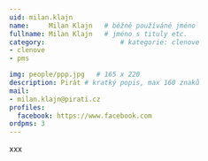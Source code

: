 ```yaml
---
uid: milan.klajn
name:     Milan Klajn  	# běžně používáné jméno
fullname: Milan Klajn  	# jméno s tituly etc.
category:                   # kategorie: clenove
- clenove
- pms

img: people/ppp.jpg   # 165 x 220
description: Pirát # kratký popis, max 160 znaků
mail:
- milan.klajn@pirati.cz
profiles:
  facebook: https://www.facebook.com
ordpms: 3
---
```


xxx

